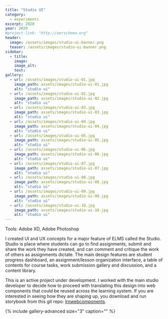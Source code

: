 ```yaml
---
title: "Studio UI"
category:
  - experiments
excerpt: 2020
year: 2020
#project-link: "http://oerschema.org"
header:
  image: /assets/images/studio-ui-banner.png
  teaser: /assets/images/studio-ui-banner.png
sidebar:
  - title:
    image:
    image_alt:
    text:
gallery:
  - url: /assets/images/studio-ui-01.jpg
    image_path: assets/images/studio-ui-01.jpg
    alt: "studio ui"
  - url: /assets/images/studio-ui-02.jpg
    image_path: assets/images/studio-ui-02.jpg
    alt: "studio ui"
  - url: /assets/images/studio-ui-03.jpg
    image_path: assets/images/studio-ui-03.jpg
    alt: "studio ui"
  - url: /assets/images/studio-ui-04.jpg
    image_path: assets/images/studio-ui-04.jpg
    alt: "studio ui"
  - url: /assets/images/studio-ui-05.jpg
    image_path: assets/images/studio-ui-05.jpg
    alt: "studio ui"
  - url: /assets/images/studio-ui-06.jpg
    image_path: assets/images/studio-ui-06.jpg
    alt: "studio ui"
  - url: /assets/images/studio-ui-07.jpg
    image_path: assets/images/studio-ui-07.jpg
    alt: "studio ui"
  - url: /assets/images/studio-ui-08.jpg
    image_path: assets/images/studio-ui-08.jpg
    alt: "studio ui"
  - url: /assets/images/studio-ui-09.jpg
    image_path: assets/images/studio-ui-09.jpg
    alt: "studio ui"
  - url: /assets/images/studio-ui-10.jpg
    image_path: assets/images/studio-ui-10.jpg
    alt: "studio ui"
---
```

Tools: Adobe XD, Adobe Photoshop

I created UI and UX concepts for a major feature of ELMS called the Studio. Studio is place where students can go to find assignments, submit and share the work they have created, and can comment and critique the work of others as assignments dictate. The main design features are student progress dashboard, an assignment/lesson organization interface, a table of contents for course tasks, work submission gallery and discussion, and a content library.

This is an active project under development. I worked with the main studio developer to decide how to proceed with translating this design into web components that could be reused across the learning system. If you are interested in seeing how they are shaping up, you download and run storybook from this git repo: [lrnwebcomponents](https://github.com/elmsln/lrnwebcomponents).


{% include gallery-advanced size="3" caption="" %}
